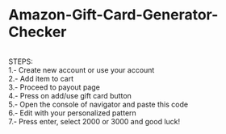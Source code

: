 <h1 class="code-line" data-line-start=0 data-line-end=1 ><a id="AmazonGiftCardGeneratorChecker_0"></a>Amazon-Gift-Card-Generator-Checker</h1>
<p class="has-line-data" data-line-start="1" data-line-end="2"><img src="https://im5.ezgif.com/tmp/ezgif-5-903c59b256.gif" alt=""></p>
<p class="has-line-data" data-line-start="3" data-line-end="11">STEPS:<br>
1.- Create new account or use your account<br>
2.- Add item to cart<br>
3.- Proceed to payout page<br>
4.- Press on add/use gift card button<br>
5.- Open the console of navigator and paste this code<br>
6.- Edit with your personalized pattern<br>
7.- Press enter, select 2000 or 3000 and good luck!</p>
